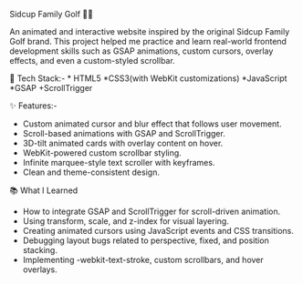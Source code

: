 Sidcup Family Golf 🌿🏏️

An animated and interactive website inspired by the original Sidcup Family Golf brand. This project helped me practice and learn real-world frontend development skills such as GSAP animations, custom cursors, overlay effects, and even a custom-styled scrollbar.

🔧 Tech Stack:-
    * HTML5 
    *CSS3(with WebKit customizations)
    *JavaScript 
    *GSAP +ScrollTrigger

✨ Features:-

* Custom animated cursor and blur effect that follows user movement.
* Scroll-based animations with GSAP and ScrollTrigger.
* 3D-tilt animated cards with overlay content on hover.
* WebKit-powered custom scrollbar styling.
* Infinite marquee-style text scroller with keyframes.
* Clean and theme-consistent design.

📚 What I Learned
* How to integrate GSAP and ScrollTrigger for scroll-driven animation.
* Using transform, scale, and z-index for visual layering.
* Creating animated cursors using JavaScript events and CSS transitions.
* Debugging layout bugs related to perspective, fixed, and position stacking.
* Implementing -webkit-text-stroke, custom scrollbars, and hover overlays.
